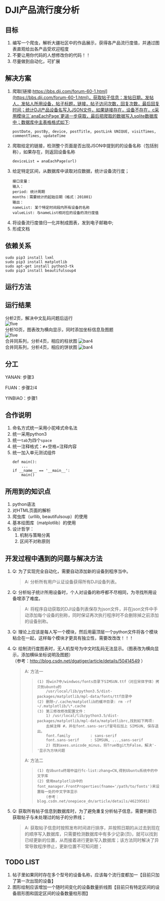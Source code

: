 # DJI产品流行度分析

## 目标
 
1. 编写一个爬虫，解析大疆社区中的作品展示，获得各产品流行度值，并通过图表直观给出各产品受欢迎程度
2. 不要让用你代码的人想修改你的代码！！
3. 尽量做到自动化，可扩展
 
## 解决方案
 
1. 爬取[链接:https://bbs.dji.com/forum-60-1.html](https://bbs.dji.com/forum-60-1.html)，获取帖子信息：发帖日期，发帖人，发帖人所用设备，帖子标题，链接，帖子访问次数，回复次数，最后回复时间；统计DJI产品设备名写入JSON文件，如果链接存在，设备不存在，c采用模块三`anaEachPage`更进一步获取，最后把爬取的数据写入sqlite数据库中；数据库中主表格格式如下:
    ```
    postDate, postBy, device, postTitle, postLink UNIQUE, visitTimes, commentTimes, updateTime
    ```
2. 爬取给定的链接，检测整个页面是否出现JSON中提到的的设备名称（包括别称），如果存在，则返回设备名称
    ```
    deviceList = anaEachPage(url)
    ```
3. 给定特定区间，从数据库中读取对应数据，统计设备流行度；
    ```
    接口变量：
    输入：
    period: 统计周期
    months：需要统计的起始日期（格式：201801）
    输出：
    nameList: 某个特定时间段内所有设备的名称
    valueList: 与nameList相对应的设备的流行度值
    ```
4. 将设备流行度值归一化并制成图表，发到电子邮箱中; 
5. 形成文档

## 依赖关系

    sudo pip3 install lxml
    sudo pip3 install matplotlib
    sudo apt-get install python3-tk
    sudo pip3 install beautifulsoup4
 
## 运行方法


## 运行结果

分析2页，解决中文乱码问题后运行<br>
![five](https://github.com/labrick/Spider4DJIDrone/blob/master/image/result_2page_CN.png)<br>
分析10页，图表改为横向显示，同时添加坐标信息及图题<br>
![five](https://github.com/labrick/Spider4DJIDrone/blob/master/image/result_10page_CN.png)<br>
合并同系列，分析4页，相应的柱状图
![bar4](https://github.com/labrick/Spider4DJIDrone/blob/master/image/bar_4page_CN.png)<br>
合并同系列，分析4页，相应的饼状图
![bar4](https://github.com/labrick/Spider4DJIDrone/blob/master/image/pie_4page_CN.png)<br>



## 分工
 
YANAN: 步骤3 
 
FUAN：步骤2/4 
 
YINBIAO：步骤1 

## 合作说明
 
1. 命名方式统一采用小驼峰式命名法
2. 统一采用python3
3. 统一`tab`为四个`space`
4. 统一注释格式：`#`+空格+注释内容
5. 统一加入单元测试组件
    ```
    def main():
        ...
    if __name__ == '__main__':
        main()
    ```

## 所用到的知识点

1. python语法
2. 对HTML页面的解析
3. 爬虫库（urllib, beautifulsoup）的使用
4. 基本绘图库（matplotlib）的使用
5. 设计哲学：
    1. 机制与策略分离
    2. 区间不对称原则

## 开发过程中遇到的问题与解决方法

1. Q: 为了实现完全自动化，需要自动添加新的设备到程序当中。

    > A: 分析所有用户认证设备获得所有DJI设备列表。

2. Q: 分析帖子统计所用设备时，个人对设备的称呼都不尽相同，为寻找所用设备增添了难度。

    > A: 将程序自动获取的DJI设备列表保存为json文件，并在json文件中手动添加每个设备的别称，同时保证再次执行程序时不会删除掉之前添加的设备别称。
    
3. Q: 理论上应该是每人写一个模块，然后用最顶层一个python文件将各个模块粘合在一起，这样每个模块才更具有独立性，需要改改改！！！

4. Q: 绘制流行度图表时，无人机型号为中文时乱码无法显示。（图表改为横向显示，添加横纵坐标说明及图题）<br>
（参考：http://blog.csdn.net/dgatiger/article/details/50414549 ）

    > A: 方法一 
    > >     (1) 将win7中/windwos/fonts目录下SIMSUN.ttf（对应宋体字体）拷贝到ubuntu的
    > >         /usr/local/lib/python3.5/dist-packages/matplotlib/mpl-data/fonts/ttf目录中
    > >     (2) 删除~/.cache/matplotlib的缓冲目录: rm -rf ~/.matplotlib/\*.cache
    > >     (3) 第三修改修改配置文件：
    > >         1) /usr/local/lib/python3.5/dist-packages/matplotlib/mpl-data/matplotlibrc,找到如下两项:
    > >         去掉注释 #，并在font.sans-serif冒号后加上 SIMSUN, 保存退出。
    > >         font.family         : sans-serif  
    > >         font.sans-serif     : SIMSUN, ...,sans-serif
    > >         2) 找到axes.unicode_minus，将True改git为False，解决'-'显示为方块问题
    > 
    > A: 方法二
    > >     (1) 在Ubuntu终端中运行fc-list:zhang=CN,得到Ubuntu系统中的中文字库
    > >     (2) 使用matplotlib中的font_manager.FrontProperties(fname='/path/to/fonts')来设置每一处的中文字体显示
    > >         (参考：blog.csdn.net/onepiece_dn/article/details/46239581)

5. Q: 获取所有帖子信息到数据库时，为了避免重复分析帖子信息，需要判断已获取帖子与未处理过的帖子的分界线；

    > A: 获取帖子信息时按照发布时间进行排序，并按照日期的从过去到现在的顺序写入数据库，只需要检测数据库中有多少记录(页)，就可以找到已经更新的位置，从而接着进行更新写入数据库；该方法同时解决了异常导致程序停止，更新位置不可知问题；

## TODO LIST

1. 帖子里如果同时存在多个型号的设备名称，应该每个流行度都加一【目前只加了第一次出现的设备】
2. 图形绘制应该增加一个随时间变化的设备数量折线图【目前只有特定区间的设备扇形图和固定区间的设备数量柱形图】

